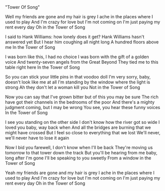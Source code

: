 "Tower Of Song"

Well my friends are gone and my hair is grey
I ache in the places where I used to play
And I'm crazy for love but I'm not coming on
I'm just paying my rent every day
Oh in the Tower of Song

I said to Hank Williams: how lonely does it get?
Hank Williams hasn't answered yet
But I hear him coughing all night long
A hundred floors above me
In the Tower of Song

I was born like this, I had no choice
I was born with the gift of a golden voice
And twenty-seven angels from the Great Beyond
They tied me to this table right here
In the Tower of Song

So you can stick your little pins in that voodoo doll
I'm very sorry, baby, doesn't look like me at all
I'm standing by the window where the light is strong
Ah they don't let a woman kill you
Not in the Tower of Song

Now you can say that I've grown bitter but of this you may be sure
The rich have got their channels in the bedrooms of the poor
And there's a mighty judgment coming, but I may be wrong
You see, you hear these funny voices
In the Tower of Song

I see you standing on the other side
I don't know how the river got so wide
I loved you baby, way back when
And all the bridges are burning that we might have crossed
But I feel so close to everything that we lost
We'll never, we'll never have to lose it again

Now I bid you farewell, I don't know when I'll be back
They're moving us tomorrow to that tower down the track
But you'll be hearing from me baby, long after I'm gone
I'll be speaking to you sweetly
From a window in the Tower of Song

Yeah my friends are gone and my hair is grey
I ache in the places where I used to play
And I'm crazy for love but I'm not coming on
I'm just paying my rent every day
Oh in the Tower of Song
